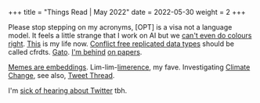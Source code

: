 +++
title = "Things Read | May 2022"
date = 2022-05-30
weight = 2
+++

Please stop stepping on my acronyms, [OPT] is a visa not a language model. It feels a little strange that I work on AI but we [can't even do colours right](https://lea.verou.me/2020/04/lch-colors-in-css-what-why-and-how/). [This](http://thbecker.net/articles/rvalue_references/section_01.html) is my life now. [Conflict free replicated data types](https://www.inkandswitch.com/peritext/#) should be called cfrdts. [Gato](https://www.deepmind.com/publications/a-generalist-agent). [I'm behind](https://www.deepmind.com/publications/improving-language-models-by-retrieving-from-trillions-of-tokens) [on papers](https://arxiv.org/abs/2203.15556).

[Memes are embeddings](https://mirror.xyz/herndondryhurst.eth/eZG6mucl9fqU897XvJs0vUUMnm5OITpSWN8S-6KWamY). Lim-lim-[limerence](https://ava.substack.com/p/the-agony-of-eros-on-limerence?s=r), my fave. Investigating [Climate Change](https://80000hours.org/problem-profiles/climate-change/), see also, [Tweet Thread](https://twitter.com/ardenlkoehler/status/1526992382889283585).

I'm [sick of hearing about Twitter](https://www.bloomberg.com/opinion/articles/2022-05-02/twitter-s-board-gave-up) tbh.
